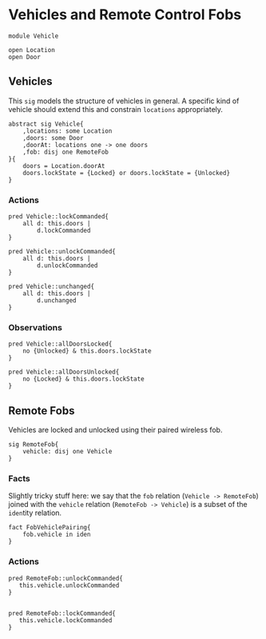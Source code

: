 ---
---
# Vehicles and Remote Control Fobs
```alloy
module Vehicle

open Location
open Door
```
## Vehicles
This `sig` models the structure of vehicles in general. A specific kind of vehicle should extend this and constrain `locations` appropriately.

```alloy
abstract sig Vehicle{
    ,locations: some Location
    ,doors: some Door
    ,doorAt: locations one -> one doors
    ,fob: disj one RemoteFob
}{
    doors = Location.doorAt
    doors.lockState = {Locked} or doors.lockState = {Unlocked}
}
```
### Actions
```alloy
pred Vehicle::lockCommanded{
    all d: this.doors |
        d.lockCommanded
}

pred Vehicle::unlockCommanded{
    all d: this.doors |
        d.unlockCommanded
}

pred Vehicle::unchanged{
    all d: this.doors |
        d.unchanged
}

```
### Observations
```alloy
pred Vehicle::allDoorsLocked{
    no {Unlocked} & this.doors.lockState
} 

pred Vehicle::allDoorsUnlocked{
    no {Locked} & this.doors.lockState
}
```

## Remote Fobs
Vehicles are locked and unlocked using their paired wireless fob.

```alloy
sig RemoteFob{
    vehicle: disj one Vehicle
}

```
### Facts
Slightly tricky stuff here: we say that the `fob` relation (`Vehicle -> RemoteFob`) joined with the `vehicle` relation (`RemoteFob -> Vehicle`) is a subset of the `iden`tity relation.

```alloy
fact FobVehiclePairing{
    fob.vehicle in iden   
}

```
### Actions
```alloy
pred RemoteFob::unlockCommanded{
   this.vehicle.unlockCommanded
}


pred RemoteFob::lockCommanded{
   this.vehicle.lockCommanded
}
   
```
